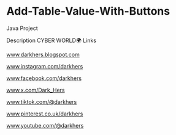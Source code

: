 # Add-Table-Value-With-Buttons
Java Project

Description CYBER WORLD🌍 Links

www.darkhers.blogspot.com

www.instagram.com/darkhers

www.facebook.com/darkhers

www.x.com/Dark_Hers

www.tiktok.com/@darkhers

www.pinterest.co.uk/darkhers

www.youtube.com/@darkhers
